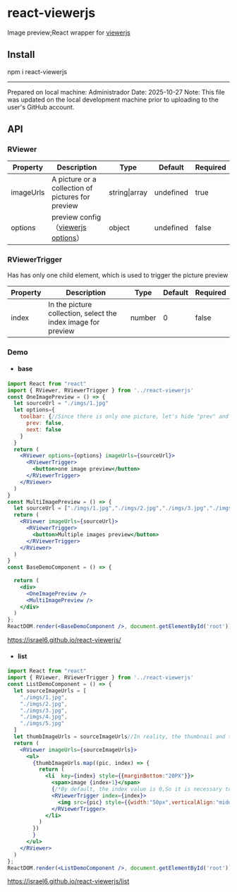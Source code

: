 # react-viewerjs

Image preview;React wrapper for [viewerjs](https://github.com/fengyuanchen/viewerjs)


## Install

npm i react-viewerjs

---
Prepared on local machine: Administrador
Date: 2025-10-27
Note: This file was updated on the local development machine prior to uploading to the user's GitHub account.

## API

### RViewer

| Property        | Description     | Type           | Default  | Required |
| --------- | ------ | ------------ | ---- | ---- |
| imageUrls | A picture or a collection of pictures for preview | string\|array | undefined    | true |
| options | preview config（[viewerjs options](https://github.com/fengyuanchen/viewerjs#options)） | object | undefined    | false |

### RViewerTrigger

Has has only one child element, which is used to trigger the picture preview

| Property        | Description     | Type           | Default  | Required |
| --------- | ------ | ------------ | ---- | ---- |
| index | In the picture collection, select the index image for preview | number | 0    | false |

### Demo

- #### base
````jsx
import React from "react"
import { RViewer, RViewerTrigger } from '../react-viewerjs'
const OneImagePreview = () => {
  let sourceUrl = "./imgs/1.jpg"
  let options={
    toolbar: {//Since there is only one picture, let's hide "prev" and "next"
      prev: false,
      next: false
    }
  }
  return (
    <RViewer options={options} imageUrls={sourceUrl}>
      <RViewerTrigger>
        <button>one image preview</button>
      </RViewerTrigger>
    </RViewer>
  )
}
const MultiImagePreview = () => {
  let sourceUrl = ["./imgs/1.jpg","./imgs/2.jpg","./imgs/3.jpg","./imgs/4.jpg","./imgs/5.jpg"]
  return (
    <RViewer imageUrls={sourceUrl}>
      <RViewerTrigger>
        <button>Multiple images preview</button>
      </RViewerTrigger>
    </RViewer>
  )
}
const BaseDemoComponent = () => {
  
  return (
    <div>
      <OneImagePreview />
      <MultiImagePreview />
    </div>
  )
};
ReactDOM.render(<BaseDemoComponent />, document.getElementById('root'));
````
https://israel6.github.io/react-viewerjs/

- #### list
````jsx
import React from "react"
import { RViewer, RViewerTrigger } from '../react-viewerjs'
const ListDemoComponent = () => {
  let sourceImageUrls = [
    "./imgs/1.jpg",
    "./imgs/2.jpg",
    "./imgs/3.jpg",
    "./imgs/4.jpg",
    "./imgs/5.jpg"
  ]
  let thumbImageUrls = sourceImageUrls//In reality, the thumbnail and the original may not be the same, which are set to be equal, just for the sake of a simple demonstration
  return (
    <RViewer imageUrls={sourceImageUrls}>
      <ul>
        {thumbImageUrls.map((pic, index) => {
          return (
            <li  key={index} style={{marginBottom:"20PX"}}>
              <span>image {index+1}</span>
              {/*By default, the index value is 0,So it is necessary to set the index prop*/}
              <RViewerTrigger index={index}>
                <img src={pic} style={{width:"50px",verticalAlign:"middle"}}  />
              </RViewerTrigger>
            </li>
          )
        })
        }
      </ul>
    </RViewer>
  )
};
ReactDOM.render(<ListDemoComponent />, document.getElementById('root'));
````
https://israel6.github.io/react-viewerjs/list

